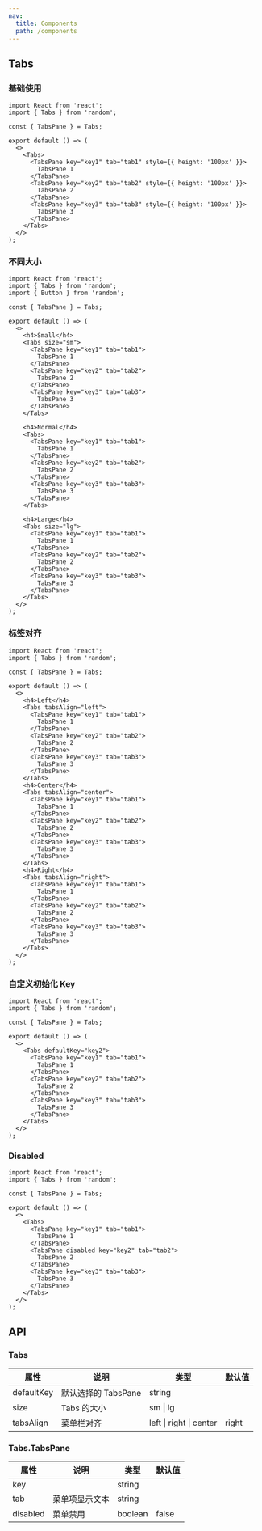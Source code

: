 ```yaml
---
nav:
  title: Components
  path: /components
---
```


## Tabs

### 基础使用

```tsx
import React from 'react';
import { Tabs } from 'random';

const { TabsPane } = Tabs;

export default () => (
  <>
    <Tabs>
      <TabsPane key="key1" tab="tab1" style={{ height: '100px' }}>
        TabsPane 1
      </TabsPane>
      <TabsPane key="key2" tab="tab2" style={{ height: '100px' }}>
        TabsPane 2
      </TabsPane>
      <TabsPane key="key3" tab="tab3" style={{ height: '100px' }}>
        TabsPane 3
      </TabsPane>
    </Tabs>
  </>
);
```

### 不同大小

```tsx
import React from 'react';
import { Tabs } from 'random';
import { Button } from 'random';

const { TabsPane } = Tabs;

export default () => (
  <>
    <h4>Small</h4>
    <Tabs size="sm">
      <TabsPane key="key1" tab="tab1">
        TabsPane 1
      </TabsPane>
      <TabsPane key="key2" tab="tab2">
        TabsPane 2
      </TabsPane>
      <TabsPane key="key3" tab="tab3">
        TabsPane 3
      </TabsPane>
    </Tabs>

    <h4>Normal</h4>
    <Tabs>
      <TabsPane key="key1" tab="tab1">
        TabsPane 1
      </TabsPane>
      <TabsPane key="key2" tab="tab2">
        TabsPane 2
      </TabsPane>
      <TabsPane key="key3" tab="tab3">
        TabsPane 3
      </TabsPane>
    </Tabs>

    <h4>Large</h4>
    <Tabs size="lg">
      <TabsPane key="key1" tab="tab1">
        TabsPane 1
      </TabsPane>
      <TabsPane key="key2" tab="tab2">
        TabsPane 2
      </TabsPane>
      <TabsPane key="key3" tab="tab3">
        TabsPane 3
      </TabsPane>
    </Tabs>
  </>
);
```

### 标签对齐

```tsx
import React from 'react';
import { Tabs } from 'random';

const { TabsPane } = Tabs;

export default () => (
  <>
    <h4>Left</h4>
    <Tabs tabsAlign="left">
      <TabsPane key="key1" tab="tab1">
        TabsPane 1
      </TabsPane>
      <TabsPane key="key2" tab="tab2">
        TabsPane 2
      </TabsPane>
      <TabsPane key="key3" tab="tab3">
        TabsPane 3
      </TabsPane>
    </Tabs>
    <h4>Center</h4>
    <Tabs tabsAlign="center">
      <TabsPane key="key1" tab="tab1">
        TabsPane 1
      </TabsPane>
      <TabsPane key="key2" tab="tab2">
        TabsPane 2
      </TabsPane>
      <TabsPane key="key3" tab="tab3">
        TabsPane 3
      </TabsPane>
    </Tabs>
    <h4>Right</h4>
    <Tabs tabsAlign="right">
      <TabsPane key="key1" tab="tab1">
        TabsPane 1
      </TabsPane>
      <TabsPane key="key2" tab="tab2">
        TabsPane 2
      </TabsPane>
      <TabsPane key="key3" tab="tab3">
        TabsPane 3
      </TabsPane>
    </Tabs>
  </>
);
```

### 自定义初始化 Key

```tsx
import React from 'react';
import { Tabs } from 'random';

const { TabsPane } = Tabs;

export default () => (
  <>
    <Tabs defaultKey="key2">
      <TabsPane key="key1" tab="tab1">
        TabsPane 1
      </TabsPane>
      <TabsPane key="key2" tab="tab2">
        TabsPane 2
      </TabsPane>
      <TabsPane key="key3" tab="tab3">
        TabsPane 3
      </TabsPane>
    </Tabs>
  </>
);
```

### Disabled

```tsx
import React from 'react';
import { Tabs } from 'random';

const { TabsPane } = Tabs;

export default () => (
  <>
    <Tabs>
      <TabsPane key="key1" tab="tab1">
        TabsPane 1
      </TabsPane>
      <TabsPane disabled key="key2" tab="tab2">
        TabsPane 2
      </TabsPane>
      <TabsPane key="key3" tab="tab3">
        TabsPane 3
      </TabsPane>
    </Tabs>
  </>
);
```

## API

### Tabs

| 属性       | 说明                | 类型                            | 默认值 |
| ---------- | ------------------- | ------------------------------- | ------ |
| defaultKey | 默认选择的 TabsPane | string                          |        |
| size       | Tabs 的大小         | sm &#124; lg                    |        |
| tabsAlign  | 菜单栏对齐          | left &#124; right &#124; center | right  |

### Tabs.TabsPane

| 属性     | 说明           | 类型    | 默认值 |
| -------- | -------------- | ------- | ------ |
| key      |                | string  |        |
| tab      | 菜单项显示文本 | string  |        |
| disabled | 菜单禁用       | boolean | false  |
